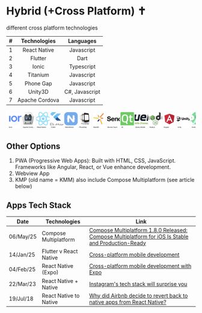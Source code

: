 # Hybrid (+Cross Platform) ✝️
different cross platform technologies

#|Technologies|Languages
:-:|:-:|:-:
1|React Native|Javascript
2|Flutter|Dart
3|Ionic|Typescript
4|Titanium|Javascript
5|Phone Gap|Javascript
6|Unity3D|C#, Javascript
7|Apache Cordova|Javascript

![alt text](!/hybrid.png)

## Other Options

1. PWA (Progressive Web Apps): Built with HTML, CSS, JavaScript. Frameworks like Angular, React, or Vue enhance development.
2. Webview App
3. KMP (old name = KMM) also include Compose Multiplatform (see article below)

## Apps Tech Stack

Date|Technologies|Link
-|-|-
06/May/25|Compose Multiplatform|[Compose Multiplatform 1.8.0 Released: Compose Multiplatform for iOS Is Stable and Production-Ready](https://blog.jetbrains.com/kotlin/2025/05/compose-multiplatform-1-8-0-released-compose-multiplatform-for-ios-is-stable-and-production-ready/)
14/Jan/25|Flutter v React Native|[Cross-platform mobile development](https://newsletter.pragmaticengineer.com/p/cross-platform-mobile-development)
04/Feb/25|React Native (Expo)|[Cross-platform mobile development with Expo](https://newsletter.pragmaticengineer.com/p/expo)
22/Mar/23|React Native + Native|[Instagram's tech stack will surprise you](https://www.youtube.com/watch?v=ODKzJrrHua0)
19/Jul/18|React Native to Native|[Why did Airbnb decide to revert back to native apps from React Native?](https://www.quora.com/Why-did-Airbnb-decide-to-revert-back-to-native-apps-from-React-Native)



